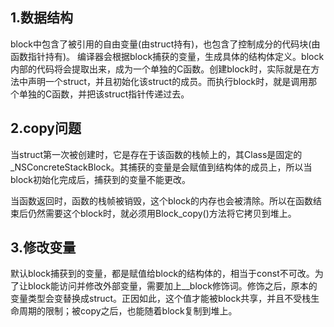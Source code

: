 ## 1.数据结构
block中包含了被引用的自由变量(由struct持有)，也包含了控制成分的代码块(由函数指针持有)。
编译器会根据block捕获的变量，生成具体的结构体定义。block内部的代码将会提取出来，成为一个单独的C函数。创建block时，实际就是在方法中声明一个struct，并且初始化该struct的成员。而执行block时，就是调用那个单独的C函数，并把该struct指针传递过去。

## 2.copy问题
当struct第一次被创建时，它是存在于该函数的栈帧上的，其Class是固定的_NSConcreteStackBlock。其捕获的变量是会赋值到结构体的成员上，所以当block初始化完成后，捕获到的变量不能更改。

当函数返回时，函数的栈帧被销毁，这个block的内存也会被清除。所以在函数结束后仍然需要这个block时，就必须用Block_copy()方法将它拷贝到堆上。

## 3.修改变量
默认block捕获到的变量，都是赋值给block的结构体的，相当于const不可改。为了让block能访问并修改外部变量，需要加上__block修饰词。修饰之后，原本的变量类型会变替换成struct。正因如此，这个值才能被block共享，并且不受栈生命周期的限制；被copy之后，也能随着block复制到堆上。

